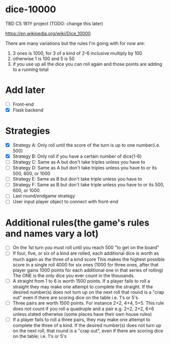 # dice-10000
TBD CS 181Y project (TODO: change this later)

https://en.wikipedia.org/wiki/Dice_10000

There are many variations but the rules I'm going with for now are:

1. 3 ones is 1000, for 3 of a kind of 2-6 inclusive multiply by 100
2. otherwise 1 is 100 and 5 is 50
3. if you use up all the dice you can roll again and those points are 
adding to a running total

# Add later
- [ ] Front-end
- [X] Flask backend

# Strategies
- [X] Strategy A: Only roll until the score of the turn is up to one number(i.e. 500)
- [X] Strategy B: Only roll if you have a certain number of dice(1-6)
- [ ] Strategy C: Same as A but don't take triples unless you have to
- [ ] Strategy D: Same as A but don't take triples unless you have to or its 500, 600, or 1000
- [ ] Strategy E: Same as B but don't take triple unless you have to
- [ ] Strategy F: Same as B but don't take triple unless you have to or its 500, 600, or 1000
- [ ] Last round/endgame strategy
- [ ] User input player object to connect with front-end

# Additional rules(the game's rules and names vary a lot)
- [ ] On the 1st turn you must roll until you reach 500 "to get on the board"
- [ ] If four, five, or six of a kind are rolled, each additional dice is worth as much again as the three of a kind score
    This makes the highest possible score in a single roll 4000 for six ones (1000 for three ones, after that player gains 1000 points for each additional one in that series of rolling) The ONE is the only dice you ever count in the thousands.
- [ ] A straight from 1 to 6 is worth 1500 points. If a player fails to roll a straight they may make one attempt to complete the straight. If the desired number(s) does not turn up on the next roll that round is a "crap out" even if there are scoring dice on the table i.e. 1's or 5's
- [ ] Three pairs are worth 1500 points. For instance 2+2, 4+4, 5+5. This rule does not count if you roll a quadruple and a pair e.g. 2+2, 2+2, 6+6 unless stated otherwise (some places have their own house rules)
- [ ] If a player fails to roll a three pairs, they may make one attempt to complete the three of a kind. If the desired number(s) does not turn up on the next roll, that round is a "crap out", even if there are scoring dice on the table; i.e. 1's or 5's
